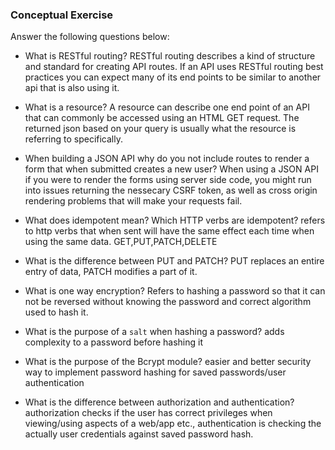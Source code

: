 ### Conceptual Exercise

Answer the following questions below:

- What is RESTful routing?
    RESTful routing describes a kind of structure and standard for creating API routes. If an API uses RESTful routing best practices you can expect many of its end points to be similar to another api that is also using it.

- What is a resource?
    A resource can describe one end point of an API that can commonly be accessed using an HTML GET request. The returned json based on your query is usually what the resource is referring to specifically.

- When building a JSON API why do you not include routes to render a form that when submitted creates a new user?
    When using a JSON API if you were to render the forms using server side code, you might run into issues returning the nessecary CSRF token, as well as cross origin rendering problems that will make your requests fail.

- What does idempotent mean? Which HTTP verbs are idempotent?
    refers to http verbs that when sent will have the same effect each time when using the same data. GET,PUT,PATCH,DELETE

- What is the difference between PUT and PATCH?
    PUT replaces an entire entry of data, PATCH modifies a part of it.

- What is one way encryption?
    Refers to hashing a password so that it can not be reversed without knowing the password and correct algorithm used to hash it.

- What is the purpose of a `salt` when hashing a password?
    adds complexity to a password before hashing it

- What is the purpose of the Bcrypt module?
    easier and better security way to implement password hashing for saved passwords/user authentication

- What is the difference between authorization and authentication?
    authorization checks if the user has correct privileges when viewing/using aspects of a web/app etc., authentication is checking the actually user credentials against saved password hash.  